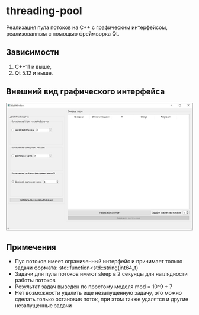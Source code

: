 # threading-pool

Реализация пула потоков на C++ c графическим интерфейсом, реализованным с помощью фреймворка Qt.

## Зависимости
1) C++11 и выше,
2) Qt 5.12 и выше.

## Внешний вид графического интерфейса 

![Внешний вид графического интерфейса](https://github.com/DimaSidorenko/threading-pool/blob/master/UI_small.jpg)

## Примечения
- Пул потоков имеет ограниченный интерфейс и принимает только задачи формата: std::function<std::string(int64_t)
- Задачи для пула потоков имеют sleep в 2 секунды для наглядности работы потоков
- Результат задач выведен по простому моделя mod = 10^9 + 7
- Нет возможности удалить еще незапущенную задачу, это можно сделать только остановив поток, при этом также удалятся и другие незапущенные задачи
 

